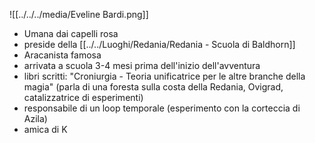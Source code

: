 ![[../../../media/Eveline Bardi.png]]
- Umana dai capelli rosa
- preside della [[../../Luoghi/Redania/Redania - Scuola di Baldhorn]] 
- Aracanista famosa
- arrivata a scuola 3-4 mesi prima dell'inizio dell'avventura
- libri scritti: "Croniurgia - Teoria unificatrice per le altre branche della magia" (parla di una foresta sulla costa della Redania, Ovigrad, catalizzatrice di esperimenti)
- responsabile di un loop temporale (esperimento con la corteccia di Azila)
- amica di K